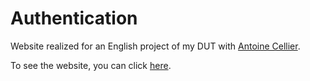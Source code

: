 # Authentication

Website realized for an English project of my DUT with [Antoine Cellier](https://github.com/cellierantoine).

To see the website, you can click [here](http://alan-turing.surge.sh/).
